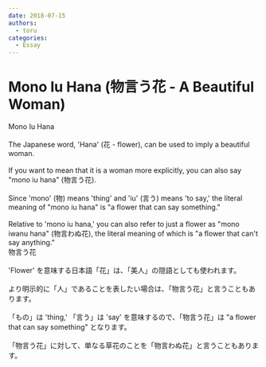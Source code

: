 ```yaml
---
date: 2018-07-15
authors:
  - toru
categories:
  - Essay
---
```


<h1 id="subject_show">Mono Iu Hana (物言う花 - A Beautiful Woman)</h1>
<div class="date" hidden>Jul 15, 2018 14:28</div>
<div id="post"><div id="body_show_ori">
Mono Iu Hana<br/><br/>The Japanese word, 'Hana' (花 - flower), can be used to imply a beautiful woman.<br/><br/>If you want to mean that it is a woman more explicitly, you can also say "mono iu hana" (物言う花).<br/><br/>Since 'mono' (物) means 'thing' and 'iu' (言う) means 'to say,' the literal meaning of "mono iu hana" is "a flower that can say something."<br/><br/>Relative to 'mono iu hana,' you can also refer to just a flower as "mono iwanu hana" (物言わぬ花), the literal meaning of which is "a flower that can't say anything."
</div></div>

<!-- more -->

<div id="post_ja"><div id="body_show_mo">
物言う花<br/><br/>'Flower' を意味する日本語「花」は、「美人」の隠語としても使われます。<br/><br/>より明示的に「人」であることを表したい場合は、「物言う花」と言うこともあります。<br/><br/>「もの」は 'thing,' 「言う」は 'say' を意味するので、「物言う花」は "a flower that can say something" となります。<br/><br/>「物言う花」に対して、単なる草花のことを「物言わぬ花」と言うこともあります。
</div></div>
